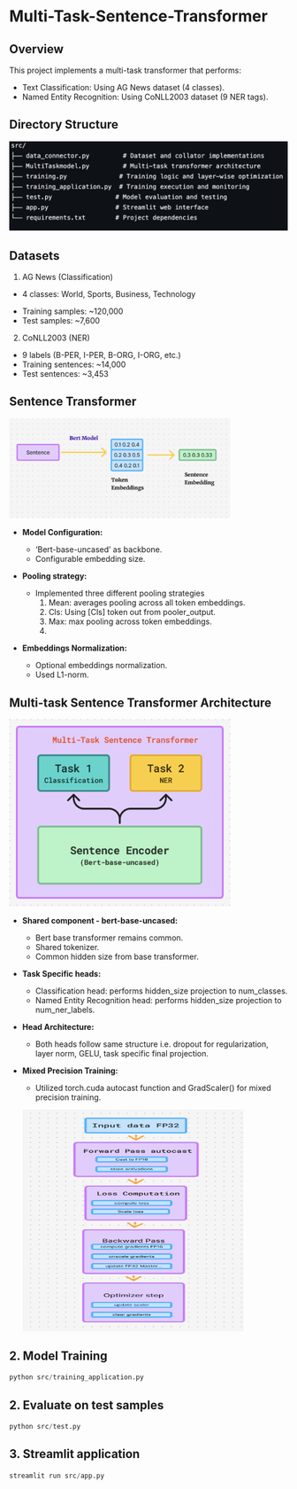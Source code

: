 # Multi-Task-Sentence-Transformer

## Overview
This project implements a multi-task transformer that performs:

- Text Classification: Using AG News dataset (4 classes).
- Named Entity Recognition: Using CoNLL2003 dataset (9 NER tags).

## Directory Structure
![Images Alt text](https://github.com/Mithil01/Multi-Task-Sentence-Transformer/blob/main/images/dir_struct.png)

## Datasets
 1. AG News (Classification)

 - 4 classes: World, Sports, Business, Technology </p>
- Training samples: ~120,000 
- Test samples: ~7,600

2. CoNLL2003 (NER)

- 9 labels (B-PER, I-PER, B-ORG, I-ORG, etc.)
- Training sentences: ~14,000
- Test sentences: ~3,453

## Sentence Transformer
<p align="left">
  <img src="https://github.com/Mithil01/Multi-Task-Sentence-Transformer/blob/main/images/sentence_transformer.png" width="400">
</p>

- **Model Configuration:**
  - ‘Bert-base-uncased’ as backbone.
  - Configurable embedding size.

- **Pooling strategy:**
     - Implemented three different pooling strategies
       1. Mean: averages pooling across all token embeddings.
       2. Cls: Using [Cls] token out from pooler_output. 
       3. Max: max pooling across token embeddings.
       4. 
- **Embeddings Normalization:**
     - Optional embeddings normalization.
     - Used L1-norm.


## Multi-task Sentence Transformer Architecture
<p align="left">
  <img src="https://github.com/Mithil01/Multi-Task-Sentence-Transformer/blob/main/images/model.png" width="400">
</p>

- **Shared component - bert-base-uncased:**
    - Bert base transformer remains common.
    - Shared tokenizer.
    - Common hidden size from base transformer.
- **Task Specific heads:**
   - Classification head: performs hidden_size projection to num_classes.
   - Named Entity Recognition head: performs hidden_size projection to num_ner_labels.

- **Head Architecture:**
    - Both heads follow same structure i.e. dropout for regularization, layer norm, GELU, task specific final projection.
- **Mixed Precision Training:**
    - Utilized torch.cuda autocast function and GradScaler() for mixed precision training.
  <p align="left">
  <img src="https://github.com/Mithil01/Multi-Task-Sentence-Transformer/blob/main/images/mixed_precision.png" width="400" height="400">
</p>


## 2. Model Training
``` python
python src/training_application.py
```

## 2. Evaluate on test samples
``` python
python src/test.py
```

## 3. Streamlit application
``` python
streamlit run src/app.py
```
